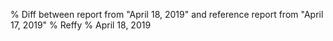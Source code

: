 % Diff between report from "April 18, 2019" and reference report from "April 17, 2019"
% Reffy
% April 18, 2019

